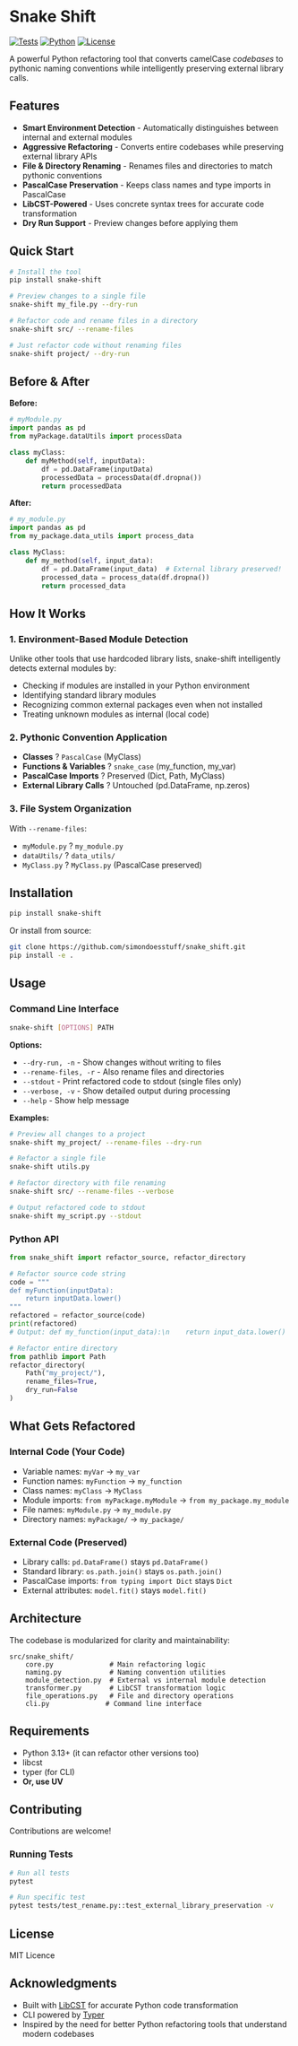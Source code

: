 # Snake Shift

[![Tests](https://img.shields.io/badge/tests-16%2F16%20passing-brightgreen)](https://github.com/simondoesstuff/snake_shift)
[![Python](https://img.shields.io/badge/python-3.13%2B-blue)](https://python.org)
[![License](https://img.shields.io/badge/license-MIT-green)](LICENSE)

A powerful Python refactoring tool that converts camelCase _codebases_ to pythonic naming conventions while intelligently preserving external library calls.

## Features

- **Smart Environment Detection** - Automatically distinguishes between internal and external modules
- **Aggressive Refactoring** - Converts entire codebases while preserving external library APIs
- **File & Directory Renaming** - Renames files and directories to match pythonic conventions
- **PascalCase Preservation** - Keeps class names and type imports in PascalCase
- **LibCST-Powered** - Uses concrete syntax trees for accurate code transformation
- **Dry Run Support** - Preview changes before applying them

## Quick Start

```bash
# Install the tool
pip install snake-shift

# Preview changes to a single file
snake-shift my_file.py --dry-run

# Refactor code and rename files in a directory
snake-shift src/ --rename-files

# Just refactor code without renaming files
snake-shift project/ --dry-run
```

## Before & After

**Before:**

```python
# myModule.py
import pandas as pd
from myPackage.dataUtils import processData

class myClass:
    def myMethod(self, inputData):
        df = pd.DataFrame(inputData)
        processedData = processData(df.dropna())
        return processedData
```

**After:**

```python
# my_module.py
import pandas as pd
from my_package.data_utils import process_data

class MyClass:
    def my_method(self, input_data):
        df = pd.DataFrame(input_data)  # External library preserved!
        processed_data = process_data(df.dropna())
        return processed_data
```

## How It Works

### 1. Environment-Based Module Detection

Unlike other tools that use hardcoded library lists, snake-shift intelligently detects external modules by:

- Checking if modules are installed in your Python environment
- Identifying standard library modules
- Recognizing common external packages even when not installed
- Treating unknown modules as internal (local code)

### 2. Pythonic Convention Application

- **Classes** ? `PascalCase` (MyClass)
- **Functions & Variables** ? `snake_case` (my_function, my_var)
- **PascalCase Imports** ? Preserved (Dict, Path, MyClass)
- **External Library Calls** ? Untouched (pd.DataFrame, np.zeros)

### 3. File System Organization

With `--rename-files`:

- `myModule.py` ? `my_module.py`
- `dataUtils/` ? `data_utils/`
- `MyClass.py` ? `MyClass.py` (PascalCase preserved)

## Installation

```bash
pip install snake-shift
```

Or install from source:

```bash
git clone https://github.com/simondoesstuff/snake_shift.git
pip install -e .
```

## Usage

### Command Line Interface

```bash
snake-shift [OPTIONS] PATH
```

**Options:**

- `--dry-run, -n` - Show changes without writing to files
- `--rename-files, -r` - Also rename files and directories
- `--stdout` - Print refactored code to stdout (single files only)
- `--verbose, -v` - Show detailed output during processing
- `--help` - Show help message

**Examples:**

```bash
# Preview all changes to a project
snake-shift my_project/ --rename-files --dry-run

# Refactor a single file
snake-shift utils.py

# Refactor directory with file renaming
snake-shift src/ --rename-files --verbose

# Output refactored code to stdout
snake-shift my_script.py --stdout
```

### Python API

```python
from snake_shift import refactor_source, refactor_directory

# Refactor source code string
code = """
def myFunction(inputData):
    return inputData.lower()
"""
refactored = refactor_source(code)
print(refactored)
# Output: def my_function(input_data):\n    return input_data.lower()

# Refactor entire directory
from pathlib import Path
refactor_directory(
    Path("my_project/"),
    rename_files=True,
    dry_run=False
)
```

## What Gets Refactored

### Internal Code (Your Code)

- Variable names: `myVar` $\to$ `my_var`
- Function names: `myFunction` $\to$ `my_function`
- Class names: `myClass` $\to$ `MyClass`
- Module imports: `from myPackage.myModule` $\to$ `from my_package.my_module`
- File names: `myModule.py` $\to$ `my_module.py`
- Directory names: `myPackage/` $\to$ `my_package/`

### External Code (Preserved)

- Library calls: `pd.DataFrame()` stays `pd.DataFrame()`
- Standard library: `os.path.join()` stays `os.path.join()`
- PascalCase imports: `from typing import Dict` stays `Dict`
- External attributes: `model.fit()` stays `model.fit()`

## Architecture

The codebase is modularized for clarity and maintainability:

```
src/snake_shift/
    core.py              # Main refactoring logic
    naming.py            # Naming convention utilities
    module_detection.py  # External vs internal module detection
    transformer.py       # LibCST transformation logic
    file_operations.py   # File and directory operations
    cli.py              # Command line interface
```

## Requirements

- Python 3.13+ (it can refactor other versions too)
- libcst
- typer (for CLI)
- **Or, use UV**

## Contributing

Contributions are welcome!

### Running Tests

```bash
# Run all tests
pytest

# Run specific test
pytest tests/test_rename.py::test_external_library_preservation -v
```

## License

MIT Licence

## Acknowledgments

- Built with [LibCST](https://libcst.readthedocs.io/) for accurate Python code transformation
- CLI powered by [Typer](https://typer.tiangolo.com/)
- Inspired by the need for better Python refactoring tools that understand modern codebases
